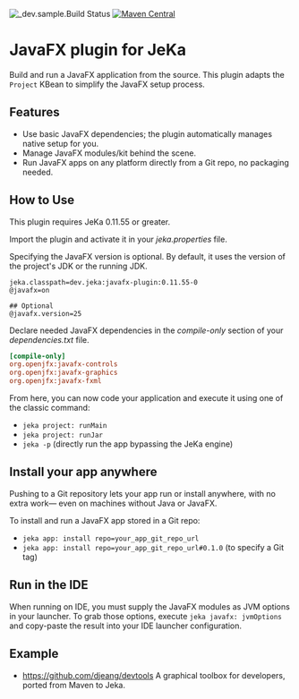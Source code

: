 ![_dev.sample.Build Status](https://github.com/jeka-dev/javafx-plugin/actions/workflows/main.yml/badge.svg)
[![Maven Central](https://img.shields.io/maven-central/v/dev.jeka/javafx-plugin)](https://search.maven.org/search?q=g:%22dev.jeka%22%20AND%20a:%22openapi-plugin%22)

# JavaFX plugin for JeKa

Build and run a JavaFX application from the source. 
This plugin adapts the `Project` KBean to simplify the JavaFX setup process.

## Features

- Use basic JavaFX dependencies; the plugin automatically manages native setup for you.
- Manage JavaFX modules/kit behind the scene.
- Run JavaFX apps on any platform directly from a Git repo, no packaging needed.

## How to Use

This plugin requires JeKa 0.11.55 or greater.

Import the plugin and activate it in your *jeka.properties* file.  

Specifying the JavaFX version is optional. By default, it uses the version of the project's JDK or the running JDK.

```properties
jeka.classpath=dev.jeka:javafx-plugin:0.11.55-0
@javafx=on

## Optional
@javafx.version=25
```

Declare needed JavaFX dependencies in the *compile-only* section of your *dependencies.txt* file.

```ini
[compile-only]
org.openjfx:javafx-controls
org.openjfx:javafx-graphics
org.openjfx:javafx-fxml
```

From here, you can now code your application and execute it using one of the classic command:
- `jeka project: runMain`
- `jeka project: runJar`
- `jeka -p` (directly run the app bypassing the JeKa engine)

## Install your app anywhere

Pushing to a Git repository lets your app run or install anywhere, with no extra work— even on machines without Java or JavaFX.

To install and run a JavaFX app stored in a Git repo:
- `jeka app: install repo=your_app_git_repo_url`
- `jeka app: install repo=your_app_git_repo_url#0.1.0` (to specify a Git tag)

## Run in the IDE

When running on IDE, you must supply the JavaFX modules as JVM options in your launcher.
To grab those options, execute `jeka javafx: jvmOptions` and copy-paste the result into your IDE launcher configuration.

## Example

- https://github.com/djeang/devtools A graphical toolbox for developers, ported from Maven to Jeka.
